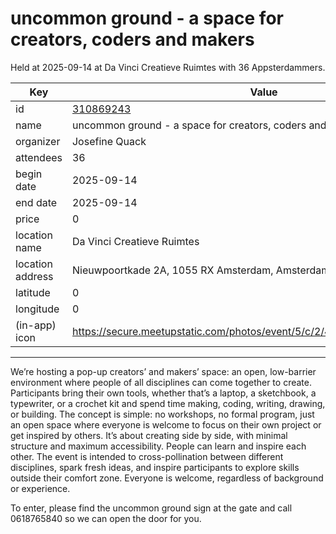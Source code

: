 # uncommon ground - a space for creators, coders and makers
Held at 2025-09-14 at Da Vinci Creatieve Ruimtes with 36 Appsterdammers.
        
|Key|Value
|---|---|
|id|[310869243](https://www.meetup.com/appsterdam/events/310869243/)|
|name|uncommon ground - a space for creators, coders and makers|
|organizer|Josefine Quack|
|attendees|36|
|begin date|2025-09-14|
|end date|2025-09-14|
|price|0|
|location name|Da Vinci Creatieve Ruimtes|
|location address|Nieuwpoortkade 2A, 1055 RX Amsterdam, Amsterdam|
|latitude|0|
|longitude|0|
|(in-app) icon|https://secure.meetupstatic.com/photos/event/5/c/2/4/highres_530003588.jpeg|

---

We’re hosting a pop-up creators’ and makers’ space: an open, low-barrier environment where people of all disciplines can come together to create. Participants bring their own tools, whether that’s a laptop, a sketchbook, a typewriter, or a crochet kit and spend time making, coding, writing, drawing, or building.
The concept is simple: no workshops, no formal program, just an open space where everyone is welcome to focus on their own project or get inspired by others. It’s about creating side by side, with minimal structure and maximum accessibility.
People can learn and inspire each other.
The event is intended to cross-pollination between different disciplines, spark fresh ideas, and inspire participants to explore skills outside their comfort zone.
Everyone is welcome, regardless of background or experience.

To enter, please find the uncommon ground sign at the gate and call 0618765840 so we can open the door for you.
